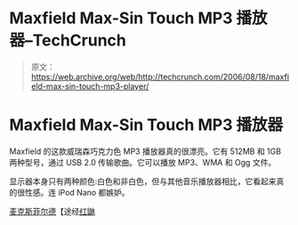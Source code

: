 # Maxfield Max-Sin Touch MP3 播放器–TechCrunch

> 原文：<https://web.archive.org/web/http://techcrunch.com/2006/08/18/maxfield-max-sin-touch-mp3-player/>

# Maxfield Max-Sin Touch MP3 播放器

Maxfield 的这款威瑞森巧克力色 MP3 播放器真的很漂亮。它有 512MB 和 1GB 两种型号，通过 USB 2.0 传输歌曲。它可以播放 MP3、WMA 和 Ogg 文件。

显示器本身只有两种颜色:白色和非白色，但与其他音乐播放器相比，它看起来真的很性感。连 iPod Nano 都嫉妒。

[麦克斯菲尔德](https://web.archive.org/web/20210227141404/http://www.maxfield.de/en/max_sin_touch_1gb.html)【途经[红鼬](https://web.archive.org/web/20210227141404/http://www.redferret.net/?p=7368)